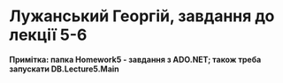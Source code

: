 # Лужанський Георгій, завдання до лекції 5-6

**Примітка: папка Homework5 - завдання з ADO.NET; також треба запускати DB.Lecture5.Main**
